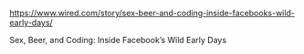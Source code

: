https://www.wired.com/story/sex-beer-and-coding-inside-facebooks-wild-early-days/

Sex, Beer, and Coding: Inside Facebook’s Wild Early Days